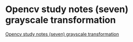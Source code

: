 # Opencv study notes (seven) grayscale transformation
[Opencv study notes (seven) grayscale transformation](https://aiwithcloud.com/2022/09/19/opencv_study_notes_seven_grayscale_transformation/)
